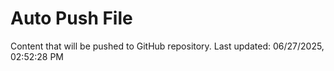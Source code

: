 # Auto Push File

Content that will be pushed to GitHub repository.
Last updated: 06/27/2025, 02:52:28 PM